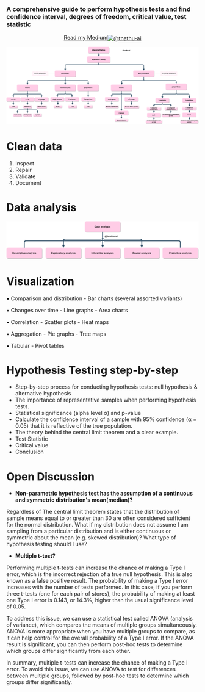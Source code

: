 ### A comprehensive guide to perform hypothesis tests and find confidence interval, degrees of freedom, critical value, test statistic

<p align="center">
<a href="https://tnathu-ai.medium.com/parametric-and-non-parametric-tests-case-study-in-python-1b647c1df3af" target="blank">Read my Medium<img align="center" src="https://raw.githubusercontent.com/rahuldkjain/github-profile-readme-generator/master/src/images/icons/Social/medium.svg" alt="@tnathu-ai" height="30" width="40" /></a>
</p>

![tree map for summary](media/images/hypothesis-testing.png)

# Clean data
1. Inspect
2. Repair
3. Validate
4. Document

# Data analysis

![tree map for summary](media/images/data-analysis-steps.png)

# Visualization

• Comparison and distribution
    - Bar charts (several assorted variants)
    
• Changes over time
    - Line graphs
    - Area charts
    
• Correlation
    - Scatter plots
    - Heat maps
    
• Aggregation
    - Pie graphs
    - Tree maps
    
• Tabular
    - Pivot tables




# Hypothesis Testing step-by-step
+ Step-by-step process for conducting hypothesis tests: null hypothesis & alternative hypothesis
+ The importance of representative samples when performing hypothesis tests.
+ Statistical significance (alpha level α) and p-value
+ Calculate the confidence interval of a sample with 95% confidence (α = 0.05) that it is reflective of the true population.
+ The theory behind the central limit theorem and a clear example.
+ Test Statistic
+ Critical value
+ Conclusion



# Open Discussion

+ **Non-parametric hypothesis test has the assumption of a continuous and symmetric distribution's mean(median)?**

Regardless of The central limit theorem states that the distribution of sample means equal to or greater than 30 are often considered sufficient for the normal distribution. What if my distribution does not assume I am sampling from a particular distribution and is either continuous or symmetric about the mean (e.g. skewed distribution)? What type of hypothesis testing should I use?


+ **Multiple t-test?**

Performing multiple t-tests can increase the chance of making a Type I error, which is the incorrect rejection of a true null hypothesis. This is also known as a false positive result. The probability of making a Type I error increases with the number of tests performed. In this case, if you perform three t-tests (one for each pair of stores), the probability of making at least one Type I error is 0.143, or 14.3%, higher than the usual significance level of 0.05.

To address this issue, we can use a statistical test called ANOVA (analysis of variance), which compares the means of multiple groups simultaneously. ANOVA is more appropriate when you have multiple groups to compare, as it can help control for the overall probability of a Type I error. If the ANOVA result is significant, you can then perform post-hoc tests to determine which groups differ significantly from each other.

In summary, multiple t-tests can increase the chance of making a Type I error. To avoid this issue, we can use ANOVA to test for differences between multiple groups, followed by post-hoc tests to determine which groups differ significantly.



